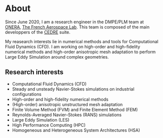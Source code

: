 # About
Since June 2020, I am a research engineer in the DMPE/PLM team
at [ONERA](https://www.onera.fr/fr), [The French Aerospace Lab](https://www.onera.fr/en).
This team is composed of the main developpers of the [CEDRE](https://cedre.onera.fr/) suite.
  
My reasearch interests lie in numerical methods and tools for Computational Fluid Dynamics (CFD).
I am working on high-order and high-fidelity numerical methods and
high-order anisotropic mesh adaptation to perform Large Eddy Simulation around complex geometries.

## Research interests

* Computational Fluid Dynamics (CFD)
* Steady and unsteady Navier-Stokes simulations on industrial configurations
* High-order and high-fidelity numerical methods
* (High-order) anisotropic unstructured mesh adaptation
* Finite Volume Method (FVM) and Finite Element Method (FEM)
* Reynolds-Averaged Navier–Stokes (RANS) simulations
* Large Eddy Simulation (LES)
* High Performance Computing (HPC)
* Homogeneous and Heterogeneous System Architectures (HSA)
